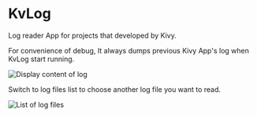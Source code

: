 # KvLog
Log reader App for projects that developed by Kivy.

For convenience of debug,
It always dumps previous Kivy App's log when KvLog start running.

![Display content of log](https://cloud.githubusercontent.com/assets/11889316/18238261/c7df0472-736d-11e6-8427-725cc4dcbd4e.jpg)


Switch to log files list to choose another log file you want to read.

![List of log files](https://cloud.githubusercontent.com/assets/11889316/18238264/cb878db0-736d-11e6-98c2-86d700c831ee.jpg)

